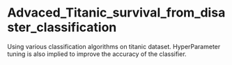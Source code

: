 # Advaced_Titanic_survival_from_disaster_classification
Using various classification algorithms on titanic dataset. HyperParameter tuning is also implied to improve the accuracy of the classifier. 
